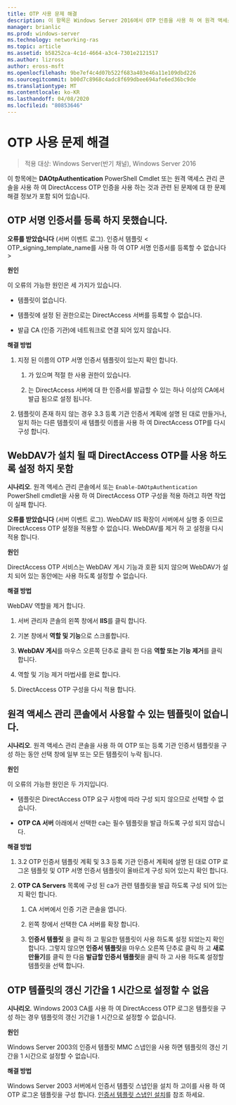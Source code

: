```yaml
---
title: OTP 사용 문제 해결
description: 이 항목은 Windows Server 2016에서 OTP 인증을 사용 하 여 원격 액세스 배포 가이드의 일부입니다.
manager: brianlic
ms.prod: windows-server
ms.technology: networking-ras
ms.topic: article
ms.assetid: b58252ca-4c1d-4664-a3c4-7301e2121517
ms.author: lizross
author: eross-msft
ms.openlocfilehash: 9be7ef4c4d07b522f683a403e46a11e109dbd226
ms.sourcegitcommit: b00d7c8968c4adc8f699dbee694afe6ed36bc9de
ms.translationtype: MT
ms.contentlocale: ko-KR
ms.lasthandoff: 04/08/2020
ms.locfileid: "80853646"
---
```

# <a name="troubleshooting-enabling-otp"></a>OTP 사용 문제 해결

>적용 대상: Windows Server(반기 채널), Windows Server 2016

이 항목에는 **DAOtpAuthentication** PowerShell Cmdlet 또는 원격 액세스 관리 콘솔을 사용 하 여 DirectAccess OTP 인증을 사용 하는 것과 관련 된 문제에 대 한 문제 해결 정보가 포함 되어 있습니다.
  
## <a name="failed-to-enroll-the-otp-signing-certificate"></a>OTP 서명 인증서를 등록 하지 못했습니다.  
**오류를 받았습니다** (서버 이벤트 로그). 인증서 템플릿 < OTP_signing_template_name를 사용 하 여 OTP 서명 인증서를 등록할 수 없습니다 >  
  
**원인**  
  
이 오류의 가능한 원인은 세 가지가 있습니다.  
  
-   템플릿이 없습니다.  
  
-   템플릿에 설정 된 권한으로는 DirectAccess 서버를 등록할 수 없습니다.  
  
-   발급 CA (인증 기관)에 네트워크로 연결 되어 있지 않습니다.  
  
**해결 방법**  
  
1.  지정 된 이름의 OTP 서명 인증서 템플릿이 있는지 확인 합니다.  
  
    1.  가 있으며 적절 한 사용 권한이 있습니다.  
  
    2.  는 DirectAccess 서버에 대 한 인증서를 발급할 수 있는 하나 이상의 CA에서 발급 됨으로 설정 됩니다.  
  
2.  템플릿이 존재 하지 않는 경우 3.3 등록 기관 인증서 계획에 설명 된 대로 만들거나, 일치 하는 다른 템플릿이 새 템플릿 이름을 사용 하 여 DirectAccess OTP를 다시 구성 합니다.  
  
## <a name="failed-to-enable-directaccess-otp-when-webdav-is-installed"></a>WebDAV가 설치 될 때 DirectAccess OTP를 사용 하도록 설정 하지 못함  
**시나리오**. 원격 액세스 관리 콘솔에서 또는 `Enable-DAOtpAuthentication` PowerShell cmdlet을 사용 하 여 DirectAccess OTP 구성을 적용 하려고 하면 작업이 실패 합니다.  
  
**오류를 받았습니다** (서버 이벤트 로그). WebDAV IIS 확장이 서버에서 실행 중 이므로 DirectAccess OTP 설정을 적용할 수 없습니다. WebDAV를 제거 하 고 설정을 다시 적용 합니다.  
  
**원인**  
  
DirectAccess OTP 서비스는 WebDAV 게시 기능과 호환 되지 않으며 WebDAV가 설치 되어 있는 동안에는 사용 하도록 설정할 수 없습니다.  
  
**해결 방법**  
  
WebDAV 역할을 제거 합니다.  
  
1.  서버 관리자 콘솔의 왼쪽 창에서 **IIS**를 클릭 합니다.  
  
2.  기본 창에서 **역할 및 기능**으로 스크롤합니다.  
  
3.  **WebDAV 게시**를 마우스 오른쪽 단추로 클릭 한 다음 **역할 또는 기능 제거**를 클릭 합니다.  
  
4.  역할 및 기능 제거 마법사를 완료 합니다.  
  
5.  DirectAccess OTP 구성을 다시 적용 합니다.  
  
## <a name="no-templates-available-in-the-remote-access-management-console"></a>원격 액세스 관리 콘솔에서 사용할 수 있는 템플릿이 없습니다.  
**시나리오**. 원격 액세스 관리 콘솔을 사용 하 여 OTP 또는 등록 기관 인증서 템플릿을 구성 하는 동안 선택 창에 일부 또는 모든 템플릿이 누락 됩니다.  
  
**원인**  
  
이 오류의 가능한 원인은 두 가지입니다.  
  
-   템플릿은 DirectAccess OTP 요구 사항에 따라 구성 되지 않으므로 선택할 수 없습니다.  
  
-   **OTP CA 서버** 아래에서 선택한 ca는 필수 템플릿을 발급 하도록 구성 되지 않습니다.  
  
**해결 방법**  
  
1.  3\.2 OTP 인증서 템플릿 계획 및 3.3 등록 기관 인증서 계획에 설명 된 대로 OTP 로그온 템플릿 및 OTP 서명 인증서 템플릿이 올바르게 구성 되어 있는지 확인 합니다.  
  
2.  **OTP CA Servers** 목록에 구성 된 ca가 관련 템플릿을 발급 하도록 구성 되어 있는지 확인 합니다.  
  
    1.  CA 서버에서 인증 기관 콘솔을 엽니다.  
  
    2.  왼쪽 창에서 선택한 CA 서버를 확장 합니다.  
  
    3.  **인증서 템플릿** 을 클릭 하 고 필요한 템플릿이 사용 하도록 설정 되었는지 확인 합니다. 그렇지 않으면 **인증서 템플릿**을 마우스 오른쪽 단추로 클릭 하 고 **새로 만들기**를 클릭 한 다음 **발급할 인증서 템플릿**을 클릭 하 고 사용 하도록 설정할 템플릿을 선택 합니다.  
  
## <a name="cannot-set-renewal-period-of-otp-template-to-1-hour"></a>OTP 템플릿의 갱신 기간을 1 시간으로 설정할 수 없음  
**시나리오**. Windows 2003 CA를 사용 하 여 DirectAccess OTP 로그온 템플릿을 구성 하는 경우 템플릿의 갱신 기간을 1 시간으로 설정할 수 없습니다.  
  
**원인**  
  
Windows Server 2003의 인증서 템플릿 MMC 스냅인을 사용 하면 템플릿의 갱신 기간을 1 시간으로 설정할 수 없습니다.  
  
**해결 방법**  
  
Windows Server 2003 서버에서 인증서 템플릿 스냅인을 설치 하 고이를 사용 하 여 OTP 로그온 템플릿을 구성 합니다. [인증서 템플릿 스냅인 설치](https://technet.microsoft.com/library/cc732445.aspx)를 참조 하세요.  
  


